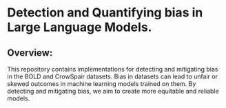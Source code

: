 # Detection and Quantifying bias in Large Language Models.

## Overview:
This repository contains implementations for detecting and mitigating bias in the BOLD and CrowSpair datasets. Bias in datasets can lead to unfair or skewed outcomes in machine learning models trained on them. By detecting and mitigating bias, we aim to create more equitable and reliable models.
